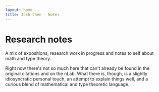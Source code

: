 ```yaml
---
layout: home
title: Josh Chen - Notes
---
```


# Research notes

A mix of expositions, research work in progress and notes to self about math and type theory.

Right now there's not so much here that can't already be found in the original citations and on the nLab.
What there is, though, is a slightly idiosyncratic personal touch, an attempt to explain things well, and a curious blend of mathematical and type theoretic language.
